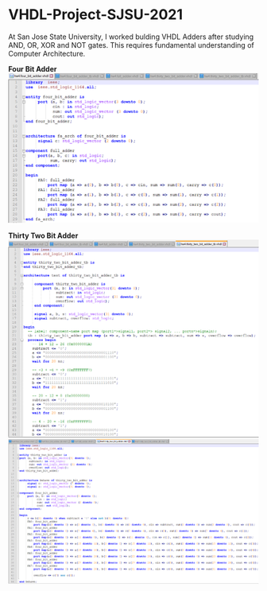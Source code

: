 # VHDL-Project-SJSU-2021

At San Jose State University, I worked bulding VHDL Adders after studying AND, OR, XOR and NOT gates. This requires fundamental understanding of Computer Architecture.

**Four Bit Adder**
![alt text](https://github.com/sergiogutierrez2/VHDL-Project-SJSU-2021/blob/main/Pictures/Four%20Bit%20Adder.png)

**Thirty Two Bit Adder**
![alt text](https://github.com/sergiogutierrez2/VHDL-Project-SJSU-2021/blob/main/Pictures/Thirty%20Two%20Bit%20Adder.png)
![alt text](https://github.com/sergiogutierrez2/VHDL-Project-SJSU-2021/blob/main/Pictures/Thirty%20Two%20Bit%20Adder%20part%20b.png)
